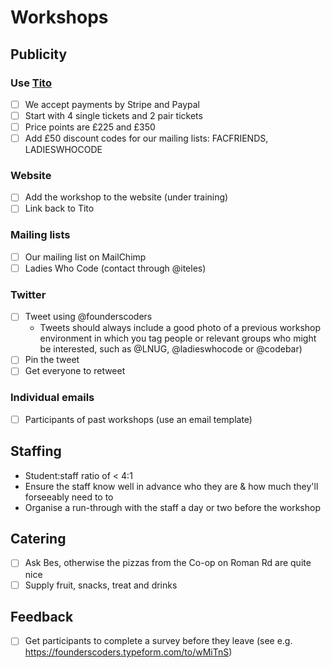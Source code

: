 # Workshops

## Publicity

### Use [Tito](https://ti.to/founders-coders/)
- [ ] We accept payments by Stripe and Paypal
- [ ] Start with 4 single tickets and 2 pair tickets
- [ ] Price points are £225 and £350
- [ ] Add £50 discount codes for our mailing lists: FACFRIENDS, LADIESWHOCODE

### Website
- [ ] Add the workshop to the website (under training)
- [ ] Link back to Tito

### Mailing lists
- [ ] Our mailing list on MailChimp
- [ ] Ladies Who Code (contact through @iteles)

### Twitter
- [ ] Tweet using @founderscoders
    - Tweets should always include a good photo of a previous workshop environment in which you tag people or relevant groups who might be interested, such as @LNUG, @ladieswhocode or @codebar)
- [ ] Pin the tweet
- [ ] Get everyone to retweet

### Individual emails
- [ ] Participants of past workshops (use an email template)

## Staffing
- Student:staff ratio of < 4:1
- Ensure the staff know well in advance who they are & how much they'll forseeably need to to
- Organise a run-through with the staff a day or two before the workshop

## Catering
- [ ] Ask Bes, otherwise the pizzas from the Co-op on Roman Rd are quite nice
- [ ] Supply fruit, snacks, treat and drinks

## Feedback
- [ ] Get participants to complete a survey before they leave (see e.g. https://founderscoders.typeform.com/to/wMiTnS)



